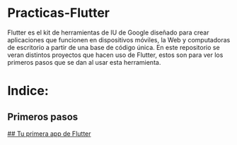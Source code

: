 # Practicas-Flutter
Flutter es el kit de herramientas de IU de Google diseñado para crear aplicaciones que funcionen en dispositivos móviles, la Web y computadoras de escritorio a partir de una base de código única. 
En este repositorio se veran distintos proyectos que hacen uso de Flutter, estos son para ver los primeros pasos que se dan al usar esta herramienta.

# Indice:
## Primeros pasos
<a href="https://github.com/ErickSG9/Practicas-Flutter/blob/main/Tu%20primera%20app%20de%20Flutter/Reporte.md"> ## Tu primera app de Flutter
